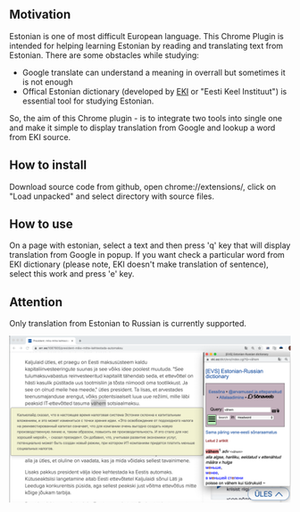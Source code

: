 ## Motivation

Estonian is one of most difficult European language. This Chrome Plugin is intended for helping learning Estonian by reading and translating text from Estonian. There are some obstacles while studying:
- Google translate can understand a meaning in overrall but sometimes it is not enough
- Offical Estonian dictionary (developed by [EKI](https://portaal.eki.ee) or "Eesti Keel Instituut") is essential tool for studying Estonian.

So, the aim of this Chrome plugin - is to integrate two tools into single one and make it simple to display translation from Google and lookup a word from EKI source.

## How to install

Download source code from github, open chrome://extensions/, click on "Load unpacked" and select directory with source files.

## How to use

On a page with estonian, select a text and then press 'q' key that will display translation from Google in popup.
If you want check a particular word from EKI dictionary (please note, EKI doesn't make translation of sentence), select this work and press 'e' key.

## Attention

Only translation from Estonian to Russian is currently supported.

![EKI Google Translate plugin](eki-plugin.png)
